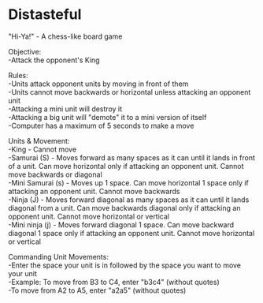 # Distasteful
 "Hi-Ya!" - A chess-like board game

Objective:<br>
-Attack the opponent's King

Rules:<br>
-Units attack opponent units by moving in front of them<br>
-Units cannot move backwards or horizontal unless attacking an opponent unit<br>
-Attacking a mini unit will destroy it<br>
-Attacking a big unit will "demote" it to a mini version of itself<br>
-Computer has a maximum of 5 seconds to make a move

Units & Movement:<br>
-King - Cannot move<br>
-Samurai (S) - Moves forward as many spaces as it can until it lands in front of a unit. Can move horizontal only if attacking an opponent unit. Cannot move backwards or diagonal<br>
-Mini Samurai (s) - Moves up 1 space. Can move horizontal 1 space only if attacking an opponent unit. Cannot move backwards<br>
-Ninja (J) - Moves forward diagonal as many spaces as it can until it lands diagonal from a unit. Can move backwards diagonal only if attacking an opponent unit. Cannot move horizontal or vertical<br>
-Mini ninja (j) - Moves forward diagonal 1 space. Can move backward diagonal 1 space only if attacking an opponent unit. Cannot move horizontal or vertical

Commanding Unit Movements:<br>
-Enter the space your unit is in followed by the space you want to move your unit<br>
-Example: To move from B3 to C4, enter "b3c4" (without quotes)<br>
-To move from A2 to A5, enter "a2a5" (without quotes)
